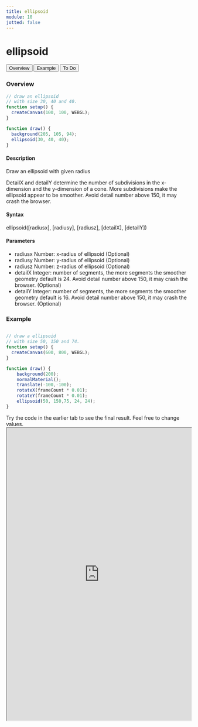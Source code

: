 ```yaml
---
title: ellipsoid
module: 10
jotted: false
---
```


# ellipsoid

<div class="tab">
  <button class="tablinks active" onclick="openTab(event, 'Overview')">Overview</button>
  <button class="tablinks" onclick="openTab(event, 'example')">Example</button>  
  <button class="tablinks" onclick="openTab(event, 'todo')">To Do</button>  
</div>

<div id="Overview" class="tabcontent" style="display:block"  >
<div class="tabhtml" markdown="1">

### Overview

```js
// draw an ellipsoid
// with size 30, 40 and 40.
function setup() {
  createCanvas(100, 100, WEBGL);
}

function draw() {
  background(205, 105, 94);
  ellipsoid(30, 40, 40);
}
```

#### Description

Draw an ellipsoid with given radius

DetailX and detailY determine the number of subdivisions in the x-dimension and the y-dimension of a cone. More subdivisions make the ellipsoid appear to be smoother. Avoid detail number above 150, it may crash the browser.

#### Syntax

ellipsoid([radiusx], [radiusy], [radiusz], [detailX], [detailY])

#### Parameters

* radiusx Number: x-radius of ellipsoid (Optional)
* radiusy Number: y-radius of ellipsoid (Optional)
* radiusz Number: z-radius of ellipsoid (Optional)
* detailX Integer: number of segments, the more segments the smoother geometry default is 24. Avoid detail number above 150, it may crash the browser. (Optional)
* detailY Integer: number of segments, the more segments the smoother geometry default is 16. Avoid detail number above 150, it may crash the browser. (Optional)

</div>
</div>

<div id="example" class="tabcontent" style="display:block"  >
<div class="tabhtml" markdown="1">

### Example

```js

// draw a ellipsoid
// with size 50, 150 and 74.
function setup() {
  createCanvas(600, 800, WEBGL);
}

function draw() {
    background(200);
    normalMaterial();
    translate(-100,-100);
    rotateX(frameCount * 0.01);
    rotateY(frameCount * 0.01);
    ellipsoid(50, 150,75, 24, 24);
}
```

</div>
</div>

<div id="todo" class="tabcontent">
<div class="tabhtml" markdown="1">
Try the code in the earlier tab to see the final result. Feel free to change values. 

<iframe src="https://editor.p5js.org/michaelcassens/sketches/HG2y4qVvB" width="100%" height="800px"></iframe>
</div>
</div>